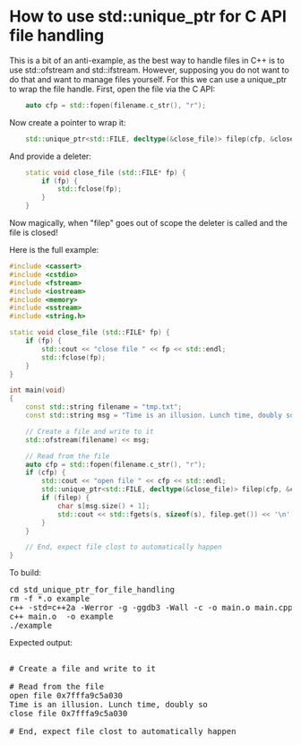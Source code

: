 How to use std::unique_ptr for C API file handling
==================================================

This is a bit of an anti-example, as the best way to handle files in C++
is to use std::ofstream and std::ifstream. However, supposing you do not
want to do that and want to manage files yourself. For this we can use a
unique_ptr to wrap the file handle. First, open the file via the C API:
```C++
    auto cfp = std::fopen(filename.c_str(), "r");
```
Now create a pointer to wrap it:
```C++
    std::unique_ptr<std::FILE, decltype(&close_file)> filep(cfp, &close_file);
```
And provide a deleter:
```C++
    static void close_file (std::FILE* fp) {
        if (fp) {
            std::fclose(fp);
        }
    }
```
Now magically, when "filep" goes out of scope the deleter is called and the
file is closed!

Here is the full example:
```C++
#include <cassert>
#include <cstdio>
#include <fstream>
#include <iostream>
#include <memory>
#include <sstream>
#include <string.h>

static void close_file (std::FILE* fp) {
    if (fp) {
        std::cout << "close file " << fp << std::endl;
        std::fclose(fp);
    }
}

int main(void)
{
    const std::string filename = "tmp.txt";
    const std::string msg = "Time is an illusion. Lunch time, doubly so";

    // Create a file and write to it
    std::ofstream(filename) << msg;

    // Read from the file
    auto cfp = std::fopen(filename.c_str(), "r");
    if (cfp) {
        std::cout << "open file " << cfp << std::endl;
        std::unique_ptr<std::FILE, decltype(&close_file)> filep(cfp, &close_file);
        if (filep) {
            char s[msg.size() + 1];
            std::cout << std::fgets(s, sizeof(s), filep.get()) << '\n';
        }
    }

    // End, expect file clost to automatically happen
}
```
To build:
<pre>
cd std_unique_ptr_for_file_handling
rm -f *.o example
c++ -std=c++2a -Werror -g -ggdb3 -Wall -c -o main.o main.cpp
c++ main.o  -o example
./example
</pre>
Expected output:
<pre>

# Create a file and write to it

# Read from the file
open file 0x7fffa9c5a030
Time is an illusion. Lunch time, doubly so
close file 0x7fffa9c5a030

# End, expect file clost to automatically happen
</pre>
